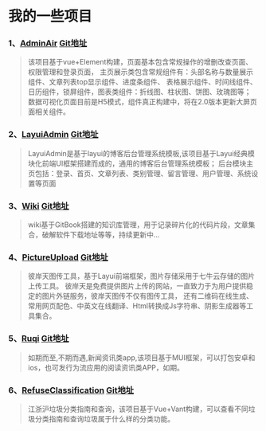 # 我的一些项目

### 1、[AdminAir](http://adminair.zhangs.ink/adminAirDemo/index.html#/Login) [Git地址](https://github.com/liu-ziting/AdminAir)
>该项目基于vue+Element构建，页面基本包含常规操作的增删改查页面、权限管理和登录页面， 主页展示类包含常规组件有：头部名称与数量展示组件、文章列表top显示组件、进度条组件、 表格展示组件、时间线组件、日历组件，锁屏组件，图表类组件：折线图、柱状图、饼图、玫瑰图等； 数据可视化页面目前是H5模式，组件真正构建中，将在2.0版本更新大屏页面相关组件。


### 2、[LayuiAdmin](http://liuziting.coding.me/layuiAdmin/blog/index.html) [Git地址](https://github.com/liu-ziting/LayuiAdmin)
>LayuiAdmin是基于layui的博客后台管理系统模板,该项目基于Layui经典模块化前端UI框架搭建而成的，通用的博客后台管理系统模板； 后台模块主页包括：登录、首页、文章列表、类别管理、留言管理、用户管理、系统设置等页面

### 3、[Wiki](http://wiki.lihail.cn/) [Git地址](https://github.com/liu-ziting/Wiki)
>wiki基于GitBook搭建的知识库管理，用于记录碎片化的代码片段，文章集合，破解软件下载地址等等，持续更新中...

### 4、[PictureUpload](https://bat.lihail.cn/) [Git地址](https://github.com/liu-ziting/PictureUpload)
>彼岸天图传工具，基于Layui前端框架，图片存储采用于七牛云存储的图片上传工具。 彼岸天是免费提供图片上传的网站，一直致力于为用户提供稳定的图片外链服务，彼岸天图传不仅有图传工具， 还有二维码在线生成、常用网页配色、中英文在线翻译、Html转换成Js字符串、阴影生成器等工具集合。

### 5、[Ruqi](http://tc.lihail.cn/RUQI.apk) [Git地址](https://github.com/liu-ziting/Ruqi)
>如期而至,不期而遇,新闻资讯类app,该项目基于MUI框架，可以打包安卓和ios，也可发行为流应用的阅读资讯类APP，如期。

### 6、[RefuseClassification](http://liuziting.coding.me/RefuseClassification/) [Git地址](https://github.com/liu-ziting/RefuseClassification)
>江浙沪垃圾分类指南和查询，该项目基于Vue+Vant构建，可以查看不同垃圾分类指南和查询垃圾属于什么样的分类功能。

